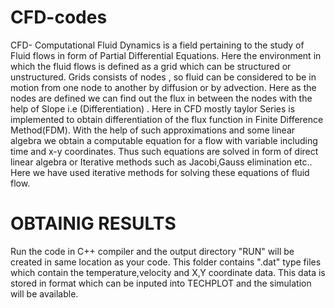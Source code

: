 # CFD-codes
CFD- Computational Fluid Dynamics is a field pertaining to the study of Fluid flows in form of Partial Differential Equations. Here the environment in which the fluid flows is defined as a grid which can be structured or unstructured. Grids consists of nodes , so fluid can be considered to be in motion from one node to another by diffusion or by advection. Here as the nodes are defined we can find out the flux in between the nodes with the help of Slope i.e (Differentiation) . Here in CFD mostly taylor Series is implemented to obtain differentiation of the flux function in Finite Difference Method(FDM). With the help of such approximations and some linear algebra we obtain a computable equation for a flow with variable including time and x-y coordinates. 
Thus such equations are solved in form of direct linear algebra or Iterative methods such as Jacobi,Gauss elimination etc.. 
Here we have used iterative methods for solving these equations of fluid flow.

# OBTAINIG RESULTS
Run the code in C++ compiler and the output directory "RUN" will be created in same location as your code. This folder contains ".dat" type files which contain the temperature,velocity and X,Y coordinate data. This data is stored in format which can be inputed into TECHPLOT and the simulation will be available. 
